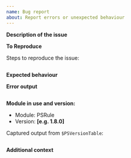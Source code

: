 ```yaml
---
name: Bug report
about: Report errors or unexpected behaviour
---
```


**Description of the issue**

<!-- A clear and concise description of what the bug is. -->

**To Reproduce**

Steps to reproduce the issue:

```powershell

```

**Expected behaviour**

<!-- A clear and concise description of what you expected to happen. -->

**Error output**

<!-- Capture any error messages and or verbose messages with `-Verbose`. -->

```text

```

**Module in use and version:**

- Module: PSRule
- Version: **[e.g. 1.8.0]**

Captured output from `$PSVersionTable`:

```text

```

**Additional context**

<!-- Add any other context about the problem here. -->
